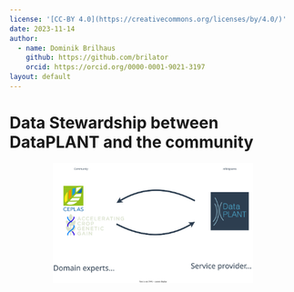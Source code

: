 ```yaml
---
license: '[CC-BY 4.0](https://creativecommons.org/licenses/by/4.0/)'
date: 2023-11-14
author:
  - name: Dominik Brilhaus
    github: https://github.com/brilator
    orcid: https://orcid.org/0000-0001-9021-3197
layout: default
---
```


# Data Stewardship between DataPLANT and the community

<img src="./datastewardship-community.drawio.svg" style='display: block; width:70%; margin: auto' />
